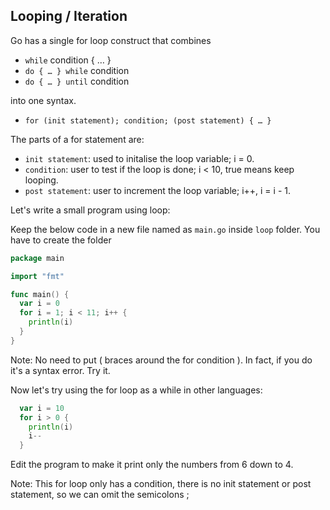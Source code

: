 ## Looping / Iteration
Go has a single for loop construct that combines
- `while` condition { … }
- `do { … } while` condition
- `do { … } until` condition

into one syntax.

- `for (init statement); condition; (post statement) { … }`

The parts of a for statement are:
- `init statement`: used to initalise the loop variable; i = 0.
- `condition`: user to test if the loop is done; i < 10, true means keep looping.
- `post statement`: user to increment the loop variable; i++, i = i - 1.

Let's write a small program using loop:

Keep the below code in a new file named as `main.go` inside `loop` folder. You have to create the folder

```go
package main

import "fmt"

func main() {
  var i = 0
  for i = 1; i < 11; i++ {
    println(i)
  }
}
```

Note: No need to put ( braces around the for condition ). In fact, if you do it's a syntax error. Try it.

Now let's try using the for loop as a while in other languages:

```go
  var i = 10
  for i > 0 {
    println(i)
    i--
  }
```
Edit the program to make it print only the numbers from 6 down to 4.

Note: This for loop only has a condition, there is no init statement or post statement, so we
can omit the semicolons ;